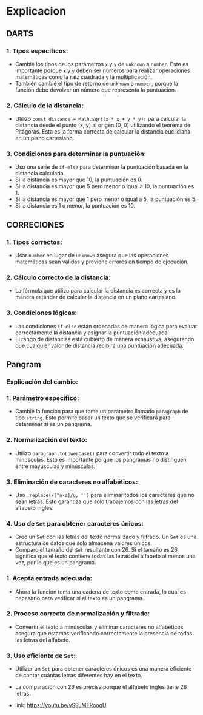 # Explicacion
## DARTS
### 1. Tipos específicos:
   - Cambié los tipos de los parámetros `x` y `y` de `unknown` a `number`. Esto es importante porque `x` y `y` deben ser números para realizar operaciones matemáticas como la raíz cuadrada y la multiplicación.
   - También cambié el tipo de retorno de `unknown` a `number`, porque la función debe devolver un número que representa la puntuación.

### 2. Cálculo de la distancia:
   - Utilizo `const distance = Math.sqrt(x * x + y * y);` para calcular la distancia desde el punto (x, y) al origen (0, 0) utilizando el teorema de Pitágoras. Esta es la forma correcta de calcular la distancia euclidiana en un plano cartesiano.

### 3. Condiciones para determinar la puntuación:
   - Uso una serie de `if-else` para determinar la puntuación basada en la distancia calculada.
   - Si la distancia es mayor que 10, la puntuación es 0.
   - Si la distancia es mayor que 5 pero menor o igual a 10, la puntuación es 1.
   - Si la distancia es mayor que 1 pero menor o igual a 5, la puntuación es 5.
   - Si la distancia es 1 o menor, la puntuación es 10.

## CORRECIONES
### 1. Tipos correctos:
   - Usar `number` en lugar de `unknown` asegura que las operaciones matemáticas sean válidas y previene errores en tiempo de ejecución.

### 2. Cálculo correcto de la distancia:
   - La fórmula que utilizo para calcular la distancia es correcta y es la manera estándar de calcular la distancia en un plano cartesiano.

### 3. Condiciones lógicas:
   - Las condiciones `if-else` están ordenadas de manera lógica para evaluar correctamente la distancia y asignar la puntuación adecuada.
   - El rango de distancias está cubierto de manera exhaustiva, asegurando que cualquier valor de distancia recibirá una puntuación adecuada.


## Pangram

### Explicación del cambio:

### 1. Parámetro específico:
   - Cambié la función para que tome un parámetro llamado `paragraph` de tipo `string`. Esto permite pasar un texto que se verificará para determinar si es un pangrama.

### 2. Normalización del texto:
   - Utilizo `paragraph.toLowerCase()` para convertir todo el texto a minúsculas. Esto es importante porque los pangramas no distinguen entre mayúsculas y minúsculas.

### 3. Eliminación de caracteres no alfabéticos:
   - Uso `.replace(/[^a-z]/g, '')` para eliminar todos los caracteres que no sean letras. Esto garantiza que solo trabajemos con las letras del alfabeto inglés.

### 4. Uso de `Set` para obtener caracteres únicos:
   - Creo un `Set` con las letras del texto normalizado y filtrado. Un `Set` es una estructura de datos que solo almacena valores únicos.
   - Comparo el tamaño del `Set` resultante con 26. Si el tamaño es 26, significa que el texto contiene todas las letras del alfabeto al menos una vez, por lo que es un pangrama.



### 1. Acepta entrada adecuada:
   - Ahora la función toma una cadena de texto como entrada, lo cual es necesario para verificar si el texto es un pangrama.

### 2. Proceso correcto de normalización y filtrado:
   - Convertir el texto a minúsculas y eliminar caracteres no alfabéticos asegura que estamos verificando correctamente la presencia de todas las letras del alfabeto.

### 3. Uso eficiente de `Set`:
   - Utilizar un `Set` para obtener caracteres únicos es una manera eficiente de contar cuántas letras diferentes hay en el texto.
   - La comparación con 26 es precisa porque el alfabeto inglés tiene 26 letras.

- link: https://youtu.be/vS9JMFRooqU